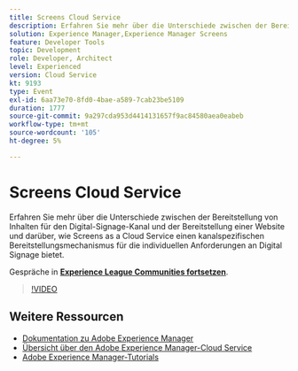 ```yaml
---
title: Screens Cloud Service
description: Erfahren Sie mehr über die Unterschiede zwischen der Bereitstellung von Inhalten für den Digital-Signage-Kanal und der Bereitstellung einer Website und darüber, wie Screens as a Cloud Service einen kanalspezifischen Bereitstellungsmechanismus für die individuellen Anforderungen an Digital Signage bietet.
solution: Experience Manager,Experience Manager Screens
feature: Developer Tools
topic: Development
role: Developer, Architect
level: Experienced
version: Cloud Service
kt: 9193
type: Event
exl-id: 6aa73e70-8fd0-4bae-a589-7cab23be5109
duration: 1777
source-git-commit: 9a297cda953d4414131657f9ac84580aea0eabeb
workflow-type: tm+mt
source-wordcount: '105'
ht-degree: 5%

---
```


# Screens Cloud Service

Erfahren Sie mehr über die Unterschiede zwischen der Bereitstellung von Inhalten für den Digital-Signage-Kanal und der Bereitstellung einer Website und darüber, wie Screens as a Cloud Service einen kanalspezifischen Bereitstellungsmechanismus für die individuellen Anforderungen an Digital Signage bietet.

Gespräche in **[Experience League Communities fortsetzen](https://adobe.ly/3umX8Be)**.

>[!VIDEO](https://video.tv.adobe.com/v/337885/?quality=12&learn=on&hidetitle=true)

## Weitere Ressourcen

- [Dokumentation zu Adobe Experience Manager](https://experienceleague.adobe.com/docs/experience-manager-cloud-service.html)
- [Übersicht über den Adobe Experience Manager-Cloud Service ](https://experienceleague.adobe.com/docs/experience-manager-cloud-service/overview/home.html)
- [Adobe Experience Manager-Tutorials](https://experienceleague.adobe.com/docs/experience-manager-tutorials.html)
